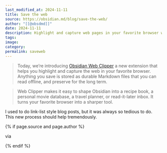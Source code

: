 ```yaml
---
last_modified_at: 2024-11-11
title: Save the web
source: https://obsidian.md/blog/save-the-web/
author: "[[@obsdmd]]"
date: 2024-11-11
description: Highlight and capture web pages in your favorite browser with the new Obsidian Web Clipper extension.
tags: 
image: 
category: 
permalink: saveweb
---
```

> Today, we’re introducing [Obsidian Web Clipper](https://obsidian.md/clipper) a new extension that helps you highlight and capture the web in your favorite browser. Anything you save is stored as durable Markdown files that you can read offline, and preserve for the long term.

> Web Clipper makes it easy to shape Obsidian into a recipe book, a personal movie database, a travel planner, or read-it-later inbox. It turns your favorite browser into a sharper tool.

I used to do link-list style blog posts, but it was always so tedious to do. This new process should help tremendously. 

{% if page.source and page.author %}
  <p>via <a href=""></a></p>
{% endif %}